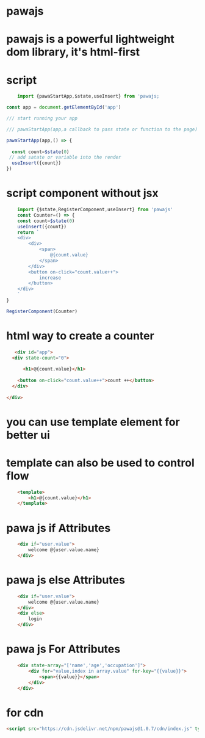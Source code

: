 ﻿# pawajs
# pawajs is a powerful lightweight dom library, it's html-first 

# script
```javascript
    import {pawaStartApp,$state,useInsert} from 'pawajs;

const app = document.getElementById('app')

/// start running your app

/// pawaStartApp(app,a callback to pass state or function to the page)

pawaStartApp(app,() => {
  
  const count=$state(0)
 // add satate or variable into the render
  useInsert({count})
})
```

# script component without jsx
```javascript
    import {$state,RegisterComponent,useInsert} from 'pawajs'
    const Counter=() => {
    const count=$state(0)
    useInsert({count})
    return `
    <div>
        <div>
            <span>
                @{count.value}
            </span>
        </div>
        <button on-click="count.value++">
            increase
        </button>
    </div>
    `
}

RegisterComponent(Counter)
```


# html way to create a counter

```html
   <div id="app">
  <div state-count="0">
    
      <h1>@{count.value}</h1>
   
    <button on-click="count.value++">count ++</button>
  </div>
   
</div>
```

# you can use template element for better ui
# template can also be used to control flow 
```html
    <template>
        <h1>@{count.value}</h1>
    </template> 
```
# pawa js if Attributes

```html
    <div if="user.value">
        welcome @{user.value.name}
    </div>
```
# pawa js else Attributes

```html
    <div if="user.value">
        welcome @{user.value.name}
    </div>
    <div else>
        login
    </div>
```
# pawa js For Attributes

```html
    <div state-array="['name','age','occupation']">
        <div for="value,index in array.value" for-key="{{value}}">
            <span>{{value}}</span>
        </div>
    </div>
```

# for cdn

``` html
<script src="https://cdn.jsdelivr.net/npm/pawajs@1.0.7/cdn/index.js" type="module"></script>
```